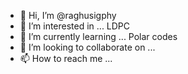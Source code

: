 - 👋 Hi, I’m @raghusigphy
- 👀 I’m interested in ... LDPC
- 🌱 I’m currently learning ... Polar codes
- 💞️ I’m looking to collaborate on ...
- 📫 How to reach me ...

<!---
raghusigphy/raghusigphy is a ✨ special ✨ repository because its `README.md` (this file) appears on your GitHub profile.
You can click the Preview link to take a look at your changes.
--->
